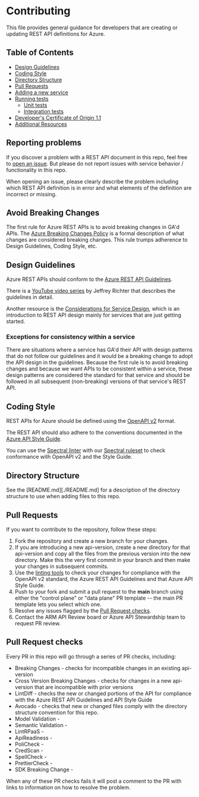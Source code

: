 # Contributing

This file provides general guidance for developers that are creating or updating REST API definitions for Azure.

## Table of Contents
<!--
  The TOC below is generated using the `markdown-toc` node package.

      https://github.com/jonschlinkert/markdown-toc

  You should regenerate the TOC after making changes to this file.

      markdown-toc -i --maxdepth 4 CONTRIBUTING.md
  -->

<!-- toc -->

- [Design Guidelines](#design-guidelines)
- [Coding Style](#coding-style)
- [Directory Structure](#directory-structure)
- [Pull Requests](#pull-requests)
- [Adding a new service](#adding-a-new-service)
- [Running tests](#running-tests)
  * [Unit tests](#unit-tests)
  * [Integration tests](#integration-tests)
- [Developer's Certificate of Origin 1.1](#developers-certificate-of-origin-11)
- [Additional Resources](#additional-resources)

<!-- tocstop -->

## Reporting problems

If you discover a problem with a REST API document in this repo, feel free to [open an issue](https://github.com/Azure/azure-rest-api-specs/issues/new). But please do not report issues with service behavior / functionality in this repo.

When opening an issue, please clearly describe the problem including which REST API definition is in error and what elements of the definition are incorrect or missing.

## Avoid Breaking Changes

The first rule for Azure REST APIs is to avoid breaking changes in GA'd APIs. The [Azure Breaking Changes Policy](aka.ms/AzBreakingChangesPolicy) is a formal description of what changes are considered breaking changes. This rule trumps adherence to Design Guidelines, Coding Style, etc.

## Design Guidelines

Azure REST APIs should conform to the [Azure REST API Guidelines](https://github.com/microsoft/api-guidelines/blob/vNext/azure/Guidelines.md).

There is a [YouTube video series](https://www.youtube.com/watch?v=9Ng00IlBCtw) by Jeffrey Richter that describes the guidelines in detail.

Another resource is the [Considerations for Service Design](https://github.com/microsoft/api-guidelines/blob/vNext/azure/ConsiderationsForServiceDesign.md), which is an introduction to REST API design mainly for services that are just getting started.

### Exceptions for consistency within a service

There are situations where a service has GA'd their API with design patterns that do not follow our guidelines and it would be a breaking change to adopt the API design in the guidelines.
Because the first rule is to avoid breaking changes and because we want APIs to be consistent within a service, these design patterns are considered the standard for that service and should be followed in all subsequent (non-breaking) versions of that service's REST API.

## Coding Style

REST APIs for Azure should be defined using the [OpenAPI v2](https://github.com/OAI/OpenAPI-Specification/blob/main/versions/2.0.md) format.

The REST API should also adhere to the conventions documented in the [Azure API Style Guide](https://github.com/Azure/azure-api-style-guide/blob/main/openapi-style-guide.md).

You can use the [Spectral linter](https://meta.stoplight.io/docs/spectral/674b27b261c3c-overview) with our [Spectral ruleset](https://github.com/Azure/azure-api-style-guide#how-to-use-the-spectral-ruleset) to check conformance with OpenAPI v2 and the Style Guide.

## Directory Structure

See the [README.md][./README.md] for a description of the directory structure to use when adding files to this repo.

## Pull Requests

If you want to contribute to the repository, follow these steps:  
  1. Fork the repository and create a new branch for your changes.
  2. If you are introducing a new api-version, create a new directory for that api-version and copy all the files from the previous version into the new directory. Make this the very first commit in your branch and then make your changes in subsequent commits.
  3. Use the [linting tools](#coding-style) to check your changes for compliance with the OpenAPI v2 standard, the Azure REST API Guidelines and that Azure API Style Guide.
  4. Push to your fork and submit a pull request to the **main** branch using either the "control plane" or "data plane" PR template -- the main PR template lets you select which one.
  5. Resolve any issues flagged by the [Pull Request checks](#pull-request-checks).
  6. Contact the ARM API Review board or Azure API Stewardship team to request PR review. 

## Pull Request checks

Every PR in this repo will go through a series of PR checks, including:

- Breaking Changes - checks for incompatible changes in an existing api-version
- Cross Version Breaking Changes - checks for changes in a new api-version that are incompatible with prior versions
- LintDiff - checks the new or changed portions of the API for compliance with the Azure REST API Guidelines and API Style Guide
- Avocado - checks that new or changed files comply with the directory structure convention for this repo.
- Model Validation -
- Semantic Validation -
- LintRPaaS -
- ApiReadiness -
- PoliCheck -
- CredScan -
- SpellCheck -
- PrettierCheck - 
- SDK Breaking Change -

When any of these PR checks fails it will post a comment to the PR with links to information on how to resolve the problem.
